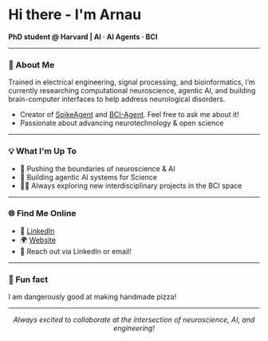 # Hi there - I'm Arnau

**PhD student @ Harvard | AI · AI Agents · BCI**

---

### 🧠 About Me  
Trained in electrical engineering, signal processing, and bioinformatics, I’m currently researching computational neuroscience, agentic AI, and building brain-computer interfaces to help address neurological disorders.

- Creator of [SpikeAgent](https://github.com/LiuLab-Bioelectronics-Harvard/SpikeAgent) and [BCI-Agent](https://github.com/LiuLab-Bioelectronics-Harvard/BCI-Agent). Feel free to ask me about it!
- Passionate about advancing neurotechnology & open science

---

### 💡 What I'm Up To
- 🔬 Pushing the boundaries of neuroscience & AI
- 🤖 Building agentic AI systems for Science
- 🧑‍🔬 Always exploring new interdisciplinary projects in the BCI space

---

### 🌐 Find Me Online
- 💼 [LinkedIn](https://www.linkedin.com/in/arnau-marin-llobet/)
- 🌍 [Website](https://arnaumarin.github.io/)
- 📧 Reach out via LinkedIn or email!

---

### 🍕 Fun fact  
I am dangerously good at making handmade pizza!

---

<p align="center"><i>Always excited to collaborate at the intersection of neuroscience, AI, and engineering!</i></p>
